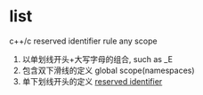 # list
c++/c reserved identifier rule
any scope
1. 以单划线开头+大写字母的组合, such as _E
2. 包含双下滑线的定义
global scope(namespaces)
1. 单下划线开头的定义
[reserved identifier](https://stackoverflow.com/questions/228783/what-are-the-rules-about-using-an-underscore-in-a-c-identifier)
